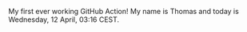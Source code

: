 My first ever working GitHub Action!
My name is Thomas and today is Wednesday, 12 April, 03:16 CEST. 
